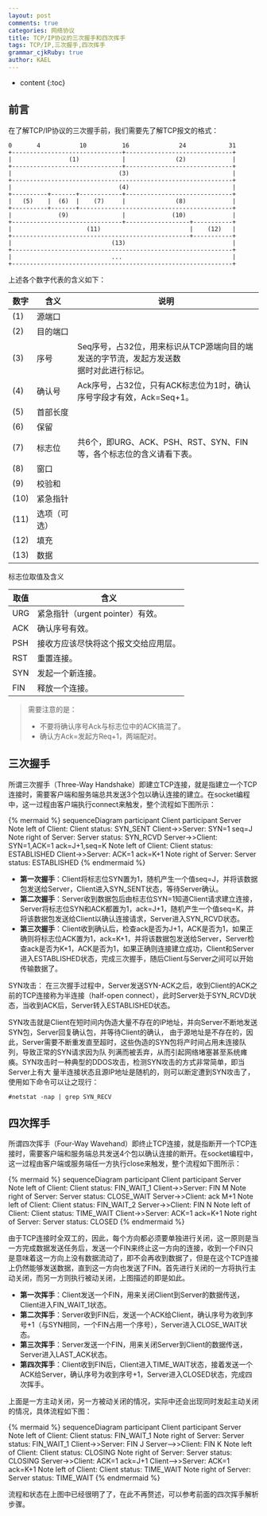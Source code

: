 ```yaml
---
layout: post
comments: true
categories: 网络协议
title: TCP/IP协议的三次握手和四次挥手
tags: TCP/IP,三次握手,四次挥手
grammar_cjkRuby: true
author: KAEL
---
```

    
* content
{:toc}


## 前言

在了解TCP/IP协议的三次握手前，我们需要先了解TCP报文的格式：

```text
0       4           10          16              24            31
+-------------------------------+------------------------------+
|                (1)            |              (2)             |
+-------------------------------+------------------------------+
|                              (3)                             |
+--------------------------------------------------------------+
|                              (4)                             |
+----------+-------+------------+------------------------------+
|   (5)    |  (6)  |    (7)     |              (8)             |
+----------+-------+-------------------------------------------+
|             (9)               |             (10)             |
+-------------------------------+------------------+-----------+
|                     (11)                         |    (12)   |
+--------------------------------------------------+-----------+
|                            (13)                              |
+--------------------------------------------------------------+
|                            ...                               |
+--------------------------------------------------------------+
```

上述各个数字代表的含义如下：

|数字|含义|说明|
|----|----|----|
|(1)|源端口|&nbsp;|
|(2)|目的端口|&nbsp;|
|(3)|序号|Seq序号，占32位，用来标识从TCP源端向目的端发送的字节流，发起方发送数<br/>据时对此进行标记。|
|(4)|确认号|Ack序号，占32位，只有ACK标志位为1时，确认序号字段才有效，Ack=Seq+1。|
|(5)|首部长度|&nbsp;|
|(6)|保留|&nbsp;|
|(7)|标志位|共6个，即URG、ACK、PSH、RST、SYN、FIN等，各个标志位的含义请看下表。|
|(8)|窗口|&nbsp;|
|(9)|校验和|&nbsp;|
|(10)|紧急指针|&nbsp;|
|(11)|选项（可选）|&nbsp;|
|(12)|填充|&nbsp;|
|(13)|数据|&nbsp;|

标志位取值及含义

|取值|含义|
|----|----|
|URG|紧急指针（urgent pointer）有效。|
|ACK|确认序号有效。|
|PSH|接收方应该尽快将这个报文交给应用层。|
|RST|重置连接。|
|SYN|发起一个新连接。|
|FIN|释放一个连接。|

> 需要注意的是：
> 
> * 不要将确认序号Ack与标志位中的ACK搞混了。
> * 确认方Ack=发起方Req+1，两端配对。 

## 三次握手


所谓三次握手（Three-Way Handshake）即建立TCP连接，就是指建立一个TCP连接时，需要客户端和服务端总共发送3个包以确认连接的建立。在socket编程中，这一过程由客户端执行connect来触发，整个流程如下图所示：

{% mermaid %}
sequenceDiagram
    participant Client
    participant Server
    Note left of Client: Client status: SYN_SENT
    Client->>Server: SYN=1 seq=J
    Note right of Server: Server status: SYN_RCVD
    Server->>Client: SYN=1,ACK=1 ack=J+1,seq=K
    Note left of Client: Client status: ESTABLISHED
    Client->>Server: ACK=1 ack=K+1
    Note right of Server: Server status: ESTABLISHED
{% endmermaid %}

* **第一次握手**：Client将标志位SYN置为1，随机产生一个值seq=J，并将该数据包发送给Server，Client进入SYN_SENT状态，等待Server确认。
* **第二次握手**：Server收到数据包后由标志位SYN=1知道Client请求建立连接，Server将标志位SYN和ACK都置为1，ack=J+1，随机产生一个值seq=K，并将该数据包发送给Client以确认连接请求，Server进入SYN_RCVD状态。
* **第三次握手**：Client收到确认后，检查ack是否为J+1，ACK是否为1，如果正确则将标志位ACK置为1，ack=K+1，并将该数据包发送给Server，Server检查ack是否为K+1，ACK是否为1，如果正确则连接建立成功，Client和Server进入ESTABLISHED状态，完成三次握手，随后Client与Server之间可以开始传输数据了。
 
SYN攻击：
在三次握手过程中，Server发送SYN-ACK之后，收到Client的ACK之前的TCP连接称为半连接（half-open connect），此时Server处于SYN_RCVD状态，当收到ACK后，Server转入ESTABLISHED状态。

SYN攻击就是Client在短时间内伪造大量不存在的IP地址，并向Server不断地发送SYN包，Server回复确认包，并等待Client的确认，
由于源地址是不存在的，因此，Server需要不断重发直至超时，这些伪造的SYN包将产时间占用未连接队列，导致正常的SYN请求因为队
列满而被丢弃，从而引起网络堵塞甚至系统瘫痪。SYN攻击时一种典型的DDOS攻击，检测SYN攻击的方式非常简单，即当Server上有大
量半连接状态且源IP地址是随机的，则可以断定遭到SYN攻击了，使用如下命令可以让之现行：

```text
#netstat -nap | grep SYN_RECV
```

## 四次挥手

所谓四次挥手（Four-Way Wavehand）即终止TCP连接，就是指断开一个TCP连接时，需要客户端和服务端总共发送4个包以确认连接的断开。在socket编程中，这一过程由客户端或服务端任一方执行close来触发，整个流程如下图所示：

{% mermaid %}
sequenceDiagram
    participant Client
    participant Server
    Note left of Client: Client status: FIN_WAIT_1
    Client->>Server: FIN M
    Note right of Server: Server status: CLOSE_WAIT
    Server->>Client: ack M+1
    Note left of Client: Client status: FIN_WAIT_2
    Server->>Client: FIN N
    Note left of Client: Client status: TIME_WAIT
    Client->>Server: ACK=1 ack=K+1
    Note right of Server: Server status: CLOSED
{% endmermaid %}

由于TCP连接时全双工的，因此，每个方向都必须要单独进行关闭，这一原则是当一方完成数据发送任务后，发送一个FIN来终止这一方向的连接，收到一个FIN只是意味着这一方向上没有数据流动了，即不会再收到数据了，但是在这个TCP连接上仍然能够发送数据，直到这一方向也发送了FIN。首先进行关闭的一方将执行主动关闭，而另一方则执行被动关闭，上图描述的即是如此。

* **第一次挥手**：Client发送一个FIN，用来关闭Client到Server的数据传送，Client进入FIN_WAIT_1状态。
* **第二次挥手**：Server收到FIN后，发送一个ACK给Client，确认序号为收到序号+1（与SYN相同，一个FIN占用一个序号），Server进入CLOSE_WAIT状态。
* **第三次挥手**：Server发送一个FIN，用来关闭Server到Client的数据传送，Server进入LAST_ACK状态。
* **第四次挥手**：Client收到FIN后，Client进入TIME_WAIT状态，接着发送一个ACK给Server，确认序号为收到序号+1，Server进入CLOSED状态，完成四次挥手。

上面是一方主动关闭，另一方被动关闭的情况，实际中还会出现同时发起主动关闭的情况，具体流程如下图：

{% mermaid %}
sequenceDiagram
    participant Client
    participant Server
    Note left of Client: Client status: FIN_WAIT_1
    Note right of Server: Server status: FIN_WAIT_1
    Client->>Server: FIN J
    Server-->>Client: FIN K
    Note left of Client: Client status: CLOSING
    Note right of Server: Server status: CLOSING
    Server->>Client: ACK=1 ack=J+1
    Client-->>Server: ACK=1 ack=K+1
    Note left of Client: Client status: TIME_WAIT
    Note right of Server: Server status: TIME_WAIT
{% endmermaid %}

流程和状态在上图中已经很明了了，在此不再赘述，可以参考前面的四次挥手解析步骤。